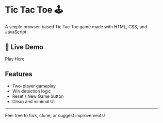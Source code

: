 # Tic Tac Toe 🕹️

A simple browser-based Tic Tac Toe game made with HTML, CSS, and JavaScript.

## 🔗 Live Demo

[Play Here](https://your-username.github.io/tic-tac-toe/)

## Features
- Two-player gameplay
- Win detection logic
- Reset / New Game button
- Clean and minimal UI

---

Feel free to fork, clone, or suggest improvements!
